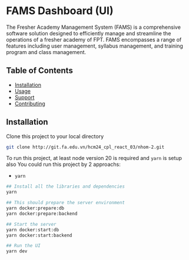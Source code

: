 # FAMS Dashboard (UI)

The Fresher Academy Management System (FAMS) is a comprehensive software solution designed to efficiently manage and streamline the operations of a fresher academy of FPT. FAMS encompasses a range of features including user management, syllabus management, and training program and class management.

## Table of Contents

- [Installation](#installation)
- [Usage](#usage)
- [Support](#support)
- [Contributing](#contributing)

## Installation

Clone this project to your local directory

```sh
git clone http://git.fa.edu.vn/hcm24_cpl_react_03/nhom-2.git
```

To run this project, at least node version 20 is required and `yarn` is setup also
You could run this project by 2 approachs:

- `yarn`

```sh
## Install all the libraries and dependencies
yarn

## This should prepare the server environment
yarn docker:prepare:db
yarn docker:prepare:backend

## Start the server
yarn docker:start:db
yarn docker:start:backend

## Run the UI
yarn dev
```
